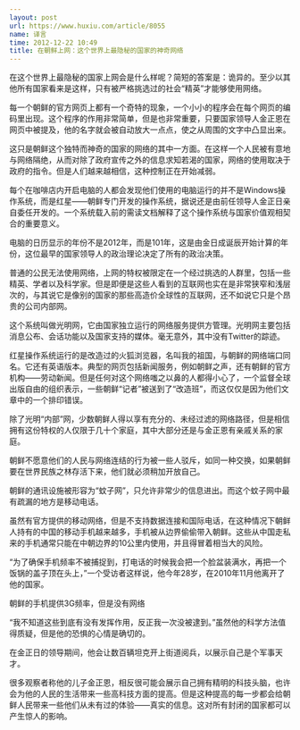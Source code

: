 ```yaml
---
layout: post
url: https://www.huxiu.com/article/8055
name: 译言
time: 2012-12-22 10:49
title: 在朝鲜上网：这个世界上最隐秘的国家的神奇网络
---
```

在这个世界上最隐秘的国家上网会是什么样呢？简短的答案是：诡异的。至少以其他所有国家看来是这样，只有被严格挑选过的社会“精英”才能够使用网络。

每一个朝鲜的官方网页上都有一个奇特的现象，一个小小的程序会在每个网页的编码里出现。这个程序的作用非常简单，但是也非常重要，只要国家领导人金正恩在网页中被提及，他的名字就会被自动放大一点点，使之从周围的文字中凸显出来。

这只是朝鲜这个独特而神奇的国家的网络的其中一方面。在这样一个人民被有意地与网络隔绝，从而对除了政府宣传之外的信息求知若渴的国家，网络的使用取决于政府的指令。但是人们越来越相信，这种控制正在开始减弱。

每个在咖啡店内开启电脑的人都会发现他们使用的电脑运行的并不是Windows操作系统，而是红星——朝鲜专门开发的操作系统，据说还是由前任领导人金正日亲自委任开发的。一个系统载入前的需读文档解释了这个操作系统与国家价值观相契合的重要意义。

电脑的日历显示的年份不是2012年，而是101年，这是由金日成诞辰开始计算的年份，这位最早的国家领导人的政治理论决定了所有的政治决策。

普通的公民无法使用网络，上网的特权被限定在一个经过挑选的人群里，包括一些精英、学者以及科学家。但是即便是这些人看到的互联网也实在是非常狭窄和浅层次的，与其说它是像别的国家的那些高造价全球性的互联网，还不如说它只是个昂贵的公司内部网。

这个系统叫做光明网，它由国家独立运行的网络服务提供方管理。光明网主要包括消息公布、会话功能以及国家支持的媒体。毫无意外，其中没有Twitter的踪迹。

红星操作系统运行的是改造过的火狐浏览器，名叫我的祖国，与朝鲜的网络端口同名。它还有英语版本。典型的网页包括新闻服务，例如朝鲜之声，还有朝鲜的官方机构——劳动新闻。但是任何对这个网络嗤之以鼻的人都得小心了，一个监督全球出版自由的组织表示，一些朝鲜“记者”被送到了“改造班”，而这仅仅是因为他们文章中的一个排印错误。

除了光明“内部”网，少数朝鲜人得以享有充分的、未经过滤的网络路径，但是相信拥有这份特权的人仅限于几十个家庭，其中大部分还是与金正恩有亲戚关系的家庭。

朝鲜不愿意他们的人民与网络连结的行为被一些人驳斥，如同一种交换，如果朝鲜要在世界民族之林存活下来，他们就必须稍加开放自己。

朝鲜的通讯设施被形容为“蚊子网”，只允许非常少的信息进出。而这个蚊子网中最有疏漏的地方是移动电话。

虽然有官方提供的移动网络，但是不支持数据连接和国际电话，在这种情况下朝鲜人持有的中国的移动手机越来越多，手机被从边界偷偷带入朝鲜。这些从中国走私来的手机通常只能在中朝边界的10公里内使用，并且得冒着相当大的风险。

“为了确保手机频率不被捕捉到，打电话的时候我会把一个脸盆装满水，再把一个饭锅的盖子顶在头上，”一个受访者这样说，他今年28岁，在2010年11月他离开了他的国家。

朝鲜的手机提供3G频率，但是没有网络

“我不知道这些到底有没有发挥作用，反正我一次没被逮到。”虽然他的科学方法值得质疑，但是他的恐惧的心情是确切的。

在金正日的领导期间，他会让数百辆坦克开上街道阅兵，以展示自己是个军事天才。

很多观察者称他的儿子金正恩，相反很可能会展示自己拥有精明的科技头脑，也许会为他的人民的生活带来一些高科技方面的提高。但是这种提高的每一步都会给朝鲜人民带来一些他们从未有过的体验——真实的信息。这对所有封闭的国家都可以产生惊人的影响。

